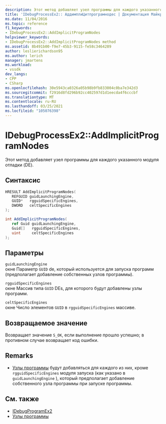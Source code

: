 ```yaml
---
description: Этот метод добавляет узел программы для каждого указанного модуля отладки (DE).
title: 'IDebugProcessEx2:: АддимплиЦитпрограмнодес | Документация Майкрософт'
ms.date: 11/04/2016
ms.topic: reference
f1_keywords:
- IDebugProcessEx2::AddImplicitProgramNodes
helpviewer_keywords:
- IDebugProcessEx2::AddImplicitProgramNodes method
ms.assetid: 8b491b00-f9e7-45b3-9115-fe58c3464289
author: leslierichardson95
ms.author: lerich
manager: jmartens
ms.workload:
- vssdk
dev_langs:
- CPP
- CSharp
ms.openlocfilehash: 30e5943ca0326a05b98b9fb833004c0ba7e342d3
ms.sourcegitcommit: f2916d8fd296b92cc402597d1d1eecda4f6cccbf
ms.translationtype: MT
ms.contentlocale: ru-RU
ms.lasthandoff: 03/25/2021
ms.locfileid: "105076398"
---
```

# <a name="idebugprocessex2addimplicitprogramnodes"></a>IDebugProcessEx2::AddImplicitProgramNodes
Этот метод добавляет узел программы для каждого указанного модуля отладки (DE).

## <a name="syntax"></a>Синтаксис

```cpp
HRESULT AddImplicitProgramNodes(
   REFGUID guidLaunchingEngine,
   GUID*   rgguidSpecificEngines,
   DWORD   celtSpecificEngines
);
```

```csharp
int AddImplicitProgramNodes(
   ref Guid guidLaunchingEngine,
   Guid[]   rgguidSpecificEngines,
   uint     celtSpecificEngines
);
```

## <a name="parameters"></a>Параметры
`guidLaunchingEngine`\
окне Параметр `GUID` de, который используется для запуска программ (предполагает добавление собственных узлов программы).

`rgguidSpecificEngines`\
окне Массив типа `GUID` DEs, для которого будут добавлены узлы программ.

`celtSpecificEngines`\
окне Число элементов `GUID` в `rgguidSpecificEngines` массиве.

## <a name="return-value"></a>Возвращаемое значение
 Возвращает значение `S_OK`, если выполнение прошло успешно; в противном случае возвращает код ошибки.

## <a name="remarks"></a>Remarks
- [Узлы программы](../../../extensibility/debugger/program-nodes.md) будут добавляться для каждого из них, кроме `rgguidSpecificEngines` модуля запуска (как указано в `guidLaunchingEngine` ), который предполагает добавление собственного узла программы при запуске программы.

## <a name="see-also"></a>См. также
- [IDebugProgramEx2](../../../extensibility/debugger/reference/idebugprogramex2.md)
- [Узлы программы](../../../extensibility/debugger/program-nodes.md)
